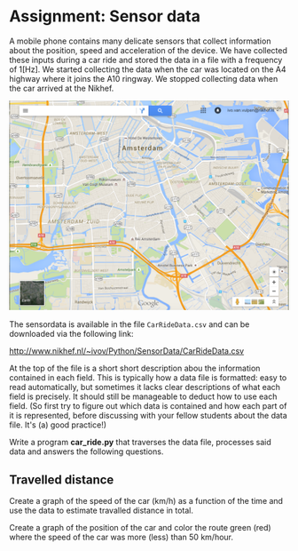 # Assignment: Sensor data 

A mobile phone contains many delicate sensors that collect information about the position, speed and acceleration of the device. We have collected these inputs during a car ride and stored the data in a file with a frequency of 1[Hz]. We started collecting the data when the car was located on the A4 highway where it joins the A10 ringway. We stopped collecting data when the car arrived at the Nikhef. 

![](KaartAmsterdamKlein.png)

The sensordata is available in the file `CarRideData.csv` and can be downloaded via the following link:

<http://www.nikhef.nl/~ivov/Python/SensorData/CarRideData.csv>

At the top of the file is a short short description abou the information contained in each field. This is typically how a data file is formatted: easy to read automatically, but sometimes it lacks clear descriptions of what each field is precisely. It should still be manageable to deduct how to use each field. (So first try to figure out which data is contained and how each part of it is represented, before discussing with your fellow students about the data file. It's (a) good practice!)

Write a program **car_ride.py** that traverses the data file, processes said data and answers the following questions.

## Travelled distance

Create a graph of the speed of the car (km/h) as a function of the time and use the data to estimate travalled distance in total.

Create a graph of the position of the car and color the route green (red) where the speed of the car was more (less) than 50 km/hour.
